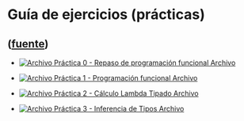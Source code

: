 # Guía de ejercicios (prácticas)
([fuente](https://campus.exactas.uba.ar/course/view.php?id=995&section=8))
---
  - [![Archivo](https://campus.exactas.uba.ar/theme/image.php/magazine/core/1462913092/f/pdf) Práctica 0 - Repaso de programación funcional Archivo](https://campus.exactas.uba.ar/mod/resource/view.php?id=53422)

  - [![Archivo](https://campus.exactas.uba.ar/theme/image.php/magazine/core/1462913092/f/pdf) Práctica 1 - Programación funcional Archivo](https://campus.exactas.uba.ar/mod/resource/view.php?id=53423)

  - [![Archivo](https://campus.exactas.uba.ar/theme/image.php/magazine/core/1462913092/f/pdf) Práctica 2 - Cálculo Lambda Tipado Archivo](https://campus.exactas.uba.ar/mod/resource/view.php?id=53424)

  - [![Archivo](https://campus.exactas.uba.ar/theme/image.php/magazine/core/1462913092/f/pdf) Práctica 3 - Inferencia de Tipos Archivo](https://campus.exactas.uba.ar/mod/resource/view.php?id=53425)

